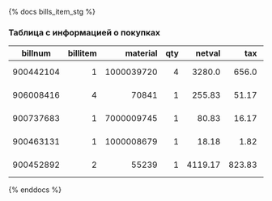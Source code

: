 {% docs bills_item_stg %}

### Таблица с информацией о покупках 

| billnum | billitem | material | qty | netval | tax | rpa_sat | calday                     |
|-----------|--------:|------------:|--------:|--------:|--------:|-------:|-------------------------:|
| 900442104  | 1       | 1000039720  | 4       | 3280.0  | 656.0   | 3936.0 | 2021-01-01 00:00:00.000  |
| 906008416  | 4       | 70841       | 1       | 255.83  | 51.17   | 307.0  | 2021-01-01 00:00:00.000  |
| 900737683  | 1       | 7000009745  | 1       | 80.83   | 16.17   | 97.0   | 2021-01-01 00:00:00.000  |
| 900463131  | 1       | 1000008679  | 1       | 18.18   | 1.82    | 20.0   | 2021-01-01 00:00:00.000  |
| 900452892  | 2       | 55239       | 1       | 4119.17 | 823.83  | 4943.0 | 2021-01-01 00:00:00.000  |

{% enddocs %}


